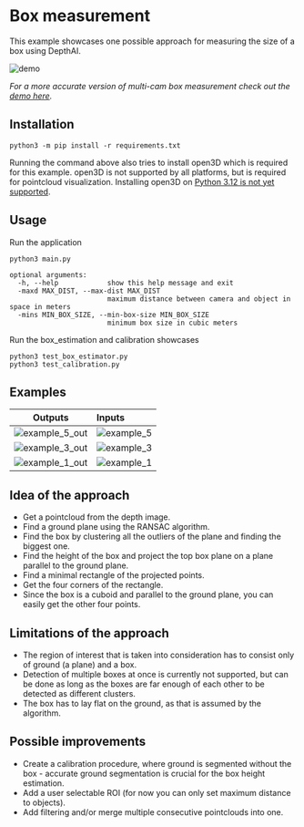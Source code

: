 # Box measurement

This example showcases one possible approach for measuring the size of a box using DepthAI.

![demo](https://github.com/luxonis/oak-examples/blob/master/gen2-multiple-devices/box-measurement/img/demo.gif)

_For a more accurate version of multi-cam box measurement check out the [demo here](https://github.com/luxonis/oak-examples/tree/master/gen2-multiple-devices/box-measurement)._

## Installation

```
python3 -m pip install -r requirements.txt
```

Running the command above also tries to install open3D which is required for this example.
open3D is not supported by all platforms, but is required for pointcloud visualization. Installing open3D on [Python 3.12 is not yet supported](https://stackoverflow.com/questions/62352767/cant-install-open3d-libraries-errorcould-not-find-a-version-that-satisfies-th).

## Usage

Run the application

```
python3 main.py
```

```
optional arguments:
  -h, --help            show this help message and exit
  -maxd MAX_DIST, --max-dist MAX_DIST
                        maximum distance between camera and object in space in meters
  -mins MIN_BOX_SIZE, --min-box-size MIN_BOX_SIZE
                        minimum box size in cubic meters
```

Run the box_estimation and calibration showcases

```
python3 test_box_estimator.py
python3 test_calibration.py
```

## Examples

|                                                         Outputs                                                         | Inputs                                                                                                              |
| :---------------------------------------------------------------------------------------------------------------------: | :------------------------------------------------------------------------------------------------------------------ |
| ![example_5_out](https://user-images.githubusercontent.com/47612463/177592137-169290fb-a359-4663-9030-050a661b5196.png) | ![example_5](https://user-images.githubusercontent.com/47612463/177592142-bead0286-8934-4c4f-b14f-12e162ff3330.png) |
| ![example_3_out](https://user-images.githubusercontent.com/47612463/177592144-faba302c-4bf6-42f2-9d32-7f69a4a0db02.png) | ![example_3](https://user-images.githubusercontent.com/47612463/177592146-02c191ae-fde7-4790-98ea-2da3da5579a3.png) |
| ![example_1_out](https://user-images.githubusercontent.com/47612463/177592149-045326d6-cc7b-4751-b34e-0fefd951a3d8.png) | ![example_1](https://user-images.githubusercontent.com/47612463/177592151-3cced47a-9a18-4a15-8ff2-1ecbdecaba7b.png) |

## Idea of the approach

- Get a pointcloud from the depth image.
- Find a ground plane using the RANSAC algorithm.
- Find the box by clustering all the outliers of the plane and finding the biggest one.
- Find the height of the box and project the top box plane on a plane parallel to the ground plane.
- Find a minimal rectangle of the projected points.
- Get the four corners of the rectangle.
- Since the box is a cuboid and parallel to the ground plane, you can easily get the other four points.

## Limitations of the approach

- The region of interest that is taken into consideration has to consist only of ground (a plane) and a box.
- Detection of multiple boxes at once is currently not supported, but can be done as long as the boxes are far enough of each other to be detected as different clusters.
- The box has to lay flat on the ground, as that is assumed by the algorithm.

## Possible improvements

- Create a calibration procedure, where ground is segmented without the box - accurate ground segmentation is crucial for the box height estimation.
- Add a user selectable ROI (for now you can only set maximum distance to objects).
- Add filtering and/or merge multiple consecutive pointclouds into one.
